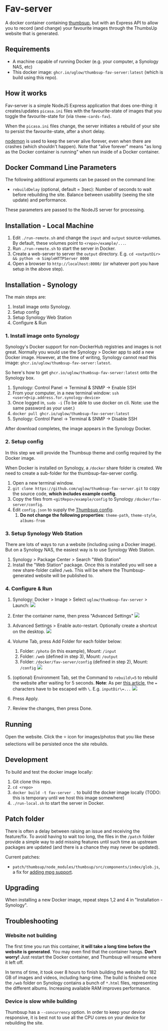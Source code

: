 # Fav-server

A docker container containing [thumbsup](https://thumbsup.github.io/), but with an Express API 
to allow you to record (and change) your favourite images through the ThumbsUp website that is generated.

## Requirements

- A machine capable of running Docker (e.g. your computer, a Synology NAS, etc)
- This docker image: `ghcr.io/uglow/thumbsup-fav-server:latest` (which is build using this repo).

## How it works

Fav-server is a simple NodeJS Express application that does one-thing: it creates/updates `picasa.ini` files
with the favourite-state of images that you toggle the favourite-state for (via `theme-cards-fav`).

When the `picasa.ini` files change, the server initiates a rebuild of your site to persist the favourite-state, after a short delay.

[nodemon](https://github.com/remy/nodemon#nodemon) is used to keep the server alive forever, even when there are crashes (which shouldn't happen). 
Note that "alive forever" means "as long as the Docker container is running" when run inside of a Docker container.


## Docker Command Line Parameters

The following additional arguments can be passed on the command line:

- `rebuildDelay` (optional, default = 3sec): Number of seconds to wait before rebuilding the site. Balance between usability (seeing the site update) and performance.

These parameters are passed to the NodeJS server for processing.

## Installation - Local Machine

1. Edit `./run-remote.sh` and change the `input` and `output` source-volumes. By default, these volumes point to `<repo>/example/...`.
2. Run `./run-remote.sh` to start the server in Docker.
3. Create a web-server to server the `output` directory. E.g. `cd <outputDir> && python -m SimpleHTTPServer 8000`
4. Open a browser to `http://localhost:8000/` (or whatever port you have setup in the above step).

## Installation - Synology

The main steps are:
1. Install image onto Synology.
2. Setup config
3. Setup Synology Web Station
4. Configure & Run

### 1. Install image onto Synology

Synology's Docker support for non-DockerHub registries and images is not great. Normally you would
use the Synology > Docker app to add a new Docker image. However, at the time of writing, Synology
cannot read this image: `ghcr.io/uglow/thumbsup-fav-server:latest`.

So here's how to get `ghcr.io/uglow/thumbsup-fav-server:latest` onto the Synology box.

1. Synology: Control Panel -> Terminal & SNMP -> Enable SSH
2. From your computer, in a new terminal window: `ssh <user>@<ip.address.for.synology-device>`
3. Once logged in, `sudo -i` (To be able to use docker on cli. Note: use the same password as your user.)
4. `docker pull ghcr.io/uglow/thumbsup-fav-server:latest`
1. Synology: Control Panel -> Terminal & SNMP -> Disable SSH

After download completes, the image appears in the Synology Docker.

### 2. Setup config

In this step we will provide the Thumbsup theme and config required by the Docker image.

When Docker is installed on Synology, a `/docker` share folder is created. We need to create a sub-folder for the
thumbsup-fav-server config.

1. Open a new terminal window.
2. `git clone https://github.com/uglow/thumbsup-fav-server.git` to copy the source code, **which includes example config**.
3. Copy the files from `<gitRepo>/example/config` to Synology `/docker/fav-server/config`.
4. Edit `config.json` to supply the [Thumbsup config](https://thumbsup.github.io/docs/3-configuration/misc-settings/).
   1. **Do not change the following properties**: `theme-path`, `theme-style`, `albums-from`

### 3. Setup Synology Web Station

There are lots of ways to run a website (including using a Docker image).
But on a Synology NAS, the easiest way is to use Synology Web Station.

1. Synology > Package Center > Search "Web Station"
2. Install the "Web Station" package. Once this is installed you will see a new share-folder
   called `/web`. This will be where the Thumbsup-generated website will be published to.

### 4. Configure & Run

1. Synology: Docker > Image > Select `uglow/thumbsup-fav-server` > Launch:
   ![](docs/run.1.png)

2. Enter the container name, then press "Advanced Settings"
   ![](docs/run.2.png)

3. Advanced Settings > Enable auto-restart. Optionally create a shortcut on the desktop.
   ![](docs/run.3.png)

4. Volume Tab, press Add Folder for each folder below:
   1. Folder: `/photo` (in this example), Mount: `/input`
   2. Folder: `/web` (defined in step 3), Mount: `/output`
   3. Folder: `/docker/fav-server/config` (defined in step 2), Mount: `/config`
   ![](docs/run.4.png)

5. (optional) Environment Tab, set the Command to `rebuild\=5` to rebuild the website after waiting for 5 seconds.
   **Note**: As per [this article](https://stackoverflow.com/questions/56833111/how-to-pass-command-parameters-with-arguments-for-e-g-param1-arg1-to-docker), the `=` characters have to be escaped with `\`. E.g. `inputDir\=...`
   ![](docs/run.5.png)
6. Press Apply.
7. Review the changes, then press Done.

## Running

Open the website. Click the ⭐️ icon for images/photos that you like these selections will
be persisted once the site rebuilds.

## Development

To build and test the docker image locally:

1. Git clone this repo.
2. `cd <repo>`
3. `docker build -t fav-server .` to build the docker image locally (TODO: this is temporary until we host this image somewhere)
4. `./run-local.sh` to start the server in Docker.

## Patch folder

There is often a delay between raising an issue and receiving the feature/fix. To avoid having to wait too long,
the files in the `/patch` folder provide a simple way to add missing features until such time as upstream packages are updated (and there is a chance they may never be updated).

Current patches:
- `patch/thumbsup/node_modules/thumbsup/src/components/index/glob.js`, a fix for [adding mpg support](https://github.com/thumbsup/thumbsup/issues/280). 

## Upgrading

When installing a new Docker image, repeat steps 1,2 and 4 in "Installation - Synology".

## Troubleshooting

### Website not building

The first time you run this container, **it will take a long time before the website is generated**.
You may even find that the container hangs. **Don't worry!** Just restart the Docker container, and Thumbsup
will resume where it left off.

In terms of time, it took over 8 hours to finish building the website for 182 GB of images and videos, including hang-time.
The build is finished once the `/web` folder on Synology contains a bunch of `*.html` files, representing
the different albums. Increasing available RAM improves performance.

### Device is slow while building

Thumbsup has a `--concurrency` option. In order to keep your device responsive, it is best
not to use all the CPU cores on your device for rebuilding the site.
